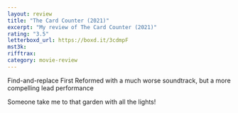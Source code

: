 ```yaml
---
layout: review
title: "The Card Counter (2021)"
excerpt: "My review of The Card Counter (2021)"
rating: "3.5"
letterboxd_url: https://boxd.it/3cdmpF
mst3k:
rifftrax:
category: movie-review
---
```


Find-and-replace First Reformed with a much worse soundtrack, but a more compelling lead performance

Someone take me to that garden with all the lights!
